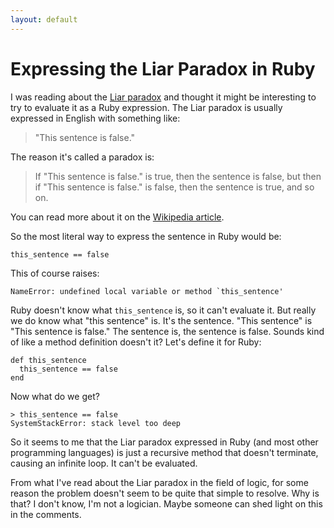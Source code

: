 ```yaml
---
layout: default
---
```


# Expressing the Liar Paradox in Ruby

I was reading about the [Liar paradox](http://en.wikipedia.org/wiki/Liar_paradox) and thought it might be interesting to try to evaluate it as a Ruby expression. The Liar paradox is usually expressed in English with something like:

> "This sentence is false."

The reason it's called a paradox is:

> If "This sentence is false." is true, then the sentence is false, but then if "This sentence is false." is false, then the sentence is true, and so on.

You can read more about it on the [Wikipedia article](http://en.wikipedia.org/wiki/Liar_paradox).

So the most literal way to express the sentence in Ruby would be:

```
this_sentence == false
```

This of course raises:

```
NameError: undefined local variable or method `this_sentence'
```

Ruby doesn't know what `this_sentence` is, so it can't evaluate it. But really we do know what "this sentence" is. It's the sentence. "This sentence" is "This sentence is false." The sentence is, the sentence is false. Sounds kind of like a method definition doesn't it? Let's define it for Ruby:

```
def this_sentence
  this_sentence == false
end
```

Now what do we get?

```
> this_sentence == false
SystemStackError: stack level too deep
```

So it seems to me that the Liar paradox expressed in Ruby (and most other programming languages) is just a recursive method that doesn't terminate, causing an infinite loop. It can't be evaluated.

From what I've read about the Liar paradox in the field of logic, for some reason the problem doesn't seem to be quite that simple to resolve. Why is that? I don't know, I'm not a logician. Maybe someone can shed light on this in the comments.
